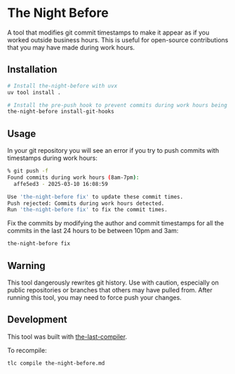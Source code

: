 # The Night Before

A tool that modifies git commit timestamps to make it appear as if you worked outside business hours. This is useful for open-source contributions that you may have made during work hours.

## Installation

```bash
# Install the-night-before with uvx
uv tool install .

# Install the pre-push hook to prevent commits during work hours being pushed to a remote repository
the-night-before install-git-hooks
```

## Usage

In your git repository you will see an error if you try to push commits with timestamps during work hours:

```bash
% git push -f
Found commits during work hours (8am-7pm):
  affe5ed3 - 2025-03-10 16:08:59

Use 'the-night-before fix' to update these commit times.
Push rejected: Commits during work hours detected.
Run 'the-night-before fix' to fix the commit times.
```

Fix the commits by modifying the author and commit timestamps for all the commits in the last 24 hours to be between 10pm and 3am:

```bash
the-night-before fix
```

## Warning

This tool dangerously rewrites git history. Use with caution, especially on public repositories or branches that others may have pulled from. After running this tool, you may need to force push your changes.

## Development

This tool was built with [the-last-compiler](https://github.com/james-lomax/the-last-compiler).

To recompile:

```bash
tlc compile the-night-before.md
```
